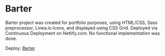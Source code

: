 # Barter
Barter project was created for portfolio purposes, using HTML/CSS, Sass preprocessor, Linea.io icons, and displayed using CSS Grid. Deployed via Continuous Deployment on Netlify.com. No functional implementation was done.

Deploy: <a href="https://barterr.netlify.app/" target="_blank">Barter</a>
